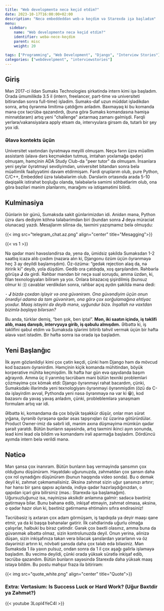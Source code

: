 ```yaml
---
title: "Web developmentə necə keçid etdim?"
date: 2023-10-17T16:00:00+02:00
description: "Necə embeddeddən web-ə keçdim və Starexdə işə başladım"
menu:
  sidebar:
    name: "Web developmentə necə keçid etdim?"
    identifier: webə-nece-keçdim
    parent: misc
    weight: 20

tags: ["Programming", "Web Development", "Django", "Interview Stories"]
categories: ["webdevelpment", "interviewstories"]
---
```


## Giriş

Mən 2017-ci ildən Sumaks Technologies şirkətində intern kimi işə başladım. Orada ümumilikdə 3.5 il (intern, freelancer, part-time və universiteti bitirəndən sonra full-time) işlədim. Sumaks-daf uzun müddət işlədikdən sonra, artıq öyrənmə limitimə çatdığımı anladım. Baxmayaq ki bu komanda mənə çox təcrübə qazandırdı, (buna görə Sumaks komandasına həmişə minnətdaram) artıq yeni "challenge" axtarmaq zamanı gəlmişdi. Fərqli yerlərə/vakansiyalara apply etsəm də, intervyulara girsəm də, tutarlı bir şey yox idi.

### Əlavə kontekts üçün

Universitet vaxtından öyrətməyə meyilli olmuşam. Neçə fənn üzrə müəllim assistantı (əlavə dərs keçməkdən tutmuş, imtahan yoxlamağa qədər) olmuşam, həmçinin ADA Study Club-da "peer tutor" da olmuşam. İnsanlara yeni şeylər öyrətməyi sevdiyimdən, universitet bitəndən sonra belə müəllimlik fəaliyyətimi davam etdirmişəm. Fərdi qruplarım olub, pure Python, C/C++, Embedded üzrə tələbələrim olub. Dərslərin ortasında arada 5-10 dəqiqəlik istirahət boşluğu olanda, tələbələrlə səmimi söhbətlərim olub, ona görə bəziləri mənim planlarımı, marağımı və istiqamətimi bilirdi.

## Kulminasiya

Günlərin bir günü, Sumaksda sakit günlərimizdən idi. Anidən mənə, Python üzrə dərs dediyim köhnə tələbərimdən biri (bundan sonra **J** deyə müraciət olunacaq) yazdı. Mesajlarım silinsə də, təxmini yazışmamız belə olmuşdu:

{{< img src="telegram_chat.az.png" align="center" title="Mesagging">}}

{{< vs 1 >}}

Nə qədər məni həvəsləndirsə də, yenə də, ümidsiz şəkildə Sumaksdan 1-2 saatlıq icazə alıb çıxdım (nəzərə alın ki, Djangonu özüm üçün öyrənməyə heç 3 ay deyildi başlamışdım). Öz-özümə: “gedək rejection alaq da, nə itiririk ki” deyib, yola düşdüm. Gedib ora çatdıqda, xoş qarşılandım. Rəhbərlə görüşə **J** də girdi. Rəhbər məndən bir neçə sual soruşdu, amma üzdən, ki, filan texnologiyaları bilirəm ya yox. Onlara birazacıq şişirdilmiş (bunsuz olmur ki :)) cavablar verdikdən sonra, rəhbər açıq aydın şəkildə mənə dedi:

⁃ ***J** bizdə çoxdan işləyir və ona güvənirəm. Ona güvəndiyim üçün onun önərdiyi adama da tam güvənirəm, ona görə çox sorğulamağına ehtiyac yoxdur. Maaş istəyini də deyib mənə, uyğundur bizə. İnşallah nə vaxtdan bizimlə başlaya bilərsən?*

Bu anda, türklər demiş, “ben şok, ben iptal”. **Mən, iki saatın içində, iş təklifi alıb, maaş danışıb, intervyuya girib, iş qəbulu almışdım.** Əlbəttə ki, iş təklifini qəbul etdim və Sumaksda işlərimi bitirib təhvil vermək üçün bir həftə əlavə vaxt istədim. Bir həftə sonra isə orada işə başladım.

## Yeni Başlanğıc

İlk ayım gözlənildiyi kimi çox çətin keçdi, çünki həm Django həm də mövcud kod bazasını öyrənirdim. Həmçinin kiçik komanda mühitindən, böyük korperative mühitə keçmişdim. İlk həftə hər gün evə qayıdanda başım ağrayırdı. Amma üç il yarımlıq təcrübəm məni bütün texniki problemləri çözməyimə çox kömək etdi: Django öyrənməyi rahat bacardım, çünki, Sumaksdakı illərimdə yeni texnologiyanı öyrənməyi öyrənmişdim (özü də C-də işləyirdim əvvəl, Pythonda yeni nəsə öyrənməyə nə var ki 😁), kod bazasını da yavaş yavaş anladım, çünki, probleblemlərə yanaşmam formulam artıq var idi.

Əlbəttə ki, komandama da çox böyük təşəkkür düşür, onlar mən sürət yığana, öyrənib öyrəşənə qədər əsas tapşırıqları öz üzərinə götürürdülər. Product Owner-imiz də səbrli idi, mənim axına düşməyimə mümkün qədər şərait yaratdı. Bütün bunların sayəsində, artıq təxmini ikinci ayın sonunda, lead kimi lead ola bildim və komandamı irəli aparmağa başladım. Dördüncü ayımda intern belə verildi mənə.

## Nəticə

Mən şansa çox inanıram. Bütün bunların baş verməyində şansımın çox olduğunu düşünürəm. Həyatdakı uğurunuzda, zəhmətdən çox şansın daha çox rol oynadığını düşünürəm (bunun haqqında video sonda). Bu o demək deyil ki, zəhmət çəkməməlisiniz. Əksinə zəhmət sizin uğur şansınızı artırır; hər hansı bir şans qapısı açılanda, indiyə qədər hazırlaşdığınızdan, o qapıdan içəri girə bilirsiniz (məs.: Starexdə işə başlamağım). Uğursuzluğunuz isə, nəyinizsə əksikdir anlamına gəlmir: sadəcə bəxtiniz gətirməyə bilər. Bunu bəhanə edib, inkişaf etməyin, zəhmət olmasa, əksinə, o qədər hazır olun ki, bəxtiniz gətirməmə ehtimalını sıfıra endirəsiniz!

Təcrübəsiz iş axtaran çox adam görmüşəm, iş tapdıqda ya deyir maaşı qane etmir, ya da ki başqa bəhanələr gətirir. İlk cəhdlərində uğurlu olmağa çalışırlar, halbuki bu biraz çətindir. Gərək çox bəxtli olasınız, amma buna da güvənmək əlbəttə olmaz, sizin kontrolunuzda deyil. Onun yerinə, əlinizə düşən, sizin inkişafınıza təkan verə biləcək şanslardan yararlanın və öz dəyərinizi artırın ki, növbəti şansda daha çox tələb edə biləsiniz. Mən Sumaksda 1 ilə yaxın pulsuz, ondan sonra da 1 il çox aşağı gəlirlə işləməyə başladım. Bu vecimə deyildi, çünki orada yüksək sürətlə inkişaf edib, təcrübə qazandım. Bütün bunların sayəsində Starexdə daha yüksək maaş istəyə bildim. Bu postu məhşur fraza ilə bitirirəm:

{{< img src="quote_white.png" align="center" title="Quote">}}

### Extra: Vertasium: Is Success Luck or Hard Work? (Uğur Bəxtdir ya Zəhmət?)

{{< youtube 3LopI4YeC4I >}}
